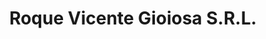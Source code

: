 ---
title: "Roque Vicente Gioiosa S.R.L."
url: /rosario/roque-vicente-gioiosa-s-r-l/
shop: comercio
---